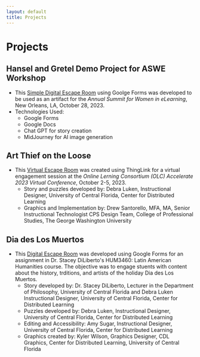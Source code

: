 ```yaml
---
layout: default
title: Projects
---
```


# Projects

## Hansel and Gretel Demo Project for ASWE Workshop
- This [Simple Digital Escape Room](https://forms.gle/RFpfYvoPjbGxk5VE9) using Goolge Forms was developed to be used as an artifact for the *Annual Summit for Women in eLearning*, New Orleans, LA, October 28, 2023.
- Technologies Used:
  - Google Forms
  - Google Docs
  - Chat GPT for story creation 
  - MidJourney for AI image generation

## Art Thief on the Loose
- This [Virtual Escape Room](https://www.thinglink.com/card/1764022527664849382) was created using ThingLink for a virtual engagement session at the *Online Lerning Consortium (OLC) Accelerate 2023 Virtual Conference*, October 2-5, 2023.
  - Story and puzzles developed by: Debra Luken, Instructional Designer, University of Central Florida, Center for Distributed Learning
  - Graphics and Implementation by: Drew Santorello, MFA, MA, Senior Instructional Technologist CPS Design Team, College of Professional Studies, The George Washington University

## Dia des Los Muertos
- This [Digital Escape Room](https://forms.gle/85LwP1YoJNWTcfZu9) was developed using Google Forms for an assignment in Dr. Stacey DiLiberto's HUM3460: Latin American Humanities course. The objective was to engage stuents with content about the history, trditions, and artists of the holiday Dia des Los Muertos.
  - Story developed by: Dr. Stacey DiLiberto, Lecturer in the Department of Philosophy, University of Central Florida and Debra Luken Instructional Designer, University of Central Florida, Center for Distributed Learning
  - Puzzles developed by: Debra Luken, Instructional Designer, University of Central Florida, Center for Distributed Learning
  - Editing and Accessibility: Amy Sugar, Instructional Designer, University of Central Florida, Center for Distributed Learning
  - Graphics created by: Kyler Wilson, Graphics Designer, CDL Graphics, Center for Distributed Learning, University of Central Florida
